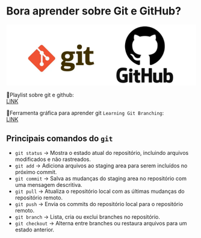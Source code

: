 # Bora aprender sobre Git e GitHub?

![git e github](./gitgithub.png)

🔹Playlist sobre git e github:  
[LINK](https://www.youtube.com/playlist?list=PLylCwvNCtoanYEIC4OBMO2hfB-ihCSv9Y)

🔹Ferramenta gráfica para aprender git `Learning Git Branching`:  
[LINK](https://learngitbranching.js.org/?locale=pt_BR&NODEMO=)

## Principais comandos do `git`

- `git status` → Mostra o estado atual do repositório, incluindo arquivos modificados e não rastreados.  
- `git add` → Adiciona arquivos ao staging area para serem incluídos no próximo commit.  
- `git commit` → Salva as mudanças do staging area no repositório com uma mensagem descritiva.  
- `git pull` → Atualiza o repositório local com as últimas mudanças do repositório remoto.  
- `git push` → Envia os commits do repositório local para o repositório remoto.  
- `git branch` → Lista, cria ou exclui branches no repositório.  
- `git checkout` → Alterna entre branches ou restaura arquivos para um estado anterior.